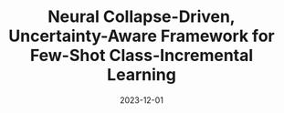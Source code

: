 ---
title: "Neural Collapse-Driven, Uncertainty-Aware Framework for Few-Shot Class-Incremental Learning"
collection: publications
category: thesis
permalink: /publication/msthesis
header:
    teaser: /images/msthesis.jpg
date: 2023-12-01
authors: Sungwon Woo 
venue: 
buttons:
    - type: paper
      url: /files/Sungwon_s_Masters.pdf
    - type: video
      url:
---